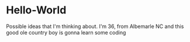 # Hello-World
Possible ideas that I'm thinking about.
I'm 36, from Albemarle NC and this good ole country boy is gonna learn some coding
